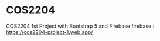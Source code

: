 # COS2204
COS2204 1st Project with Bootstrap 5 and Firebase
firebase : https://cos2204-project-1.web.app/
